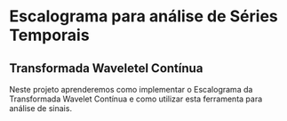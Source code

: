 <h1>Escalograma para análise de Séries Temporais</h1>
<h2>Transformada Waveletel Contínua</h2>
<p>Neste projeto aprenderemos como implementar o Escalograma da Transformada Wavelet Contínua e como utilizar esta ferramenta para análise de sinais.</p>
<br>
